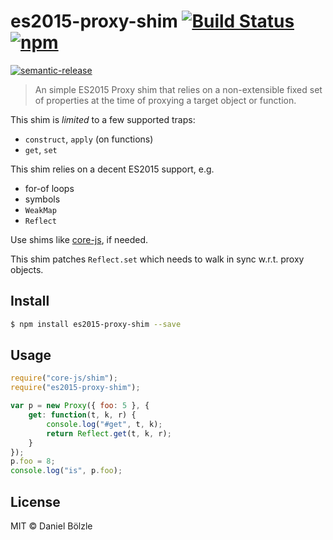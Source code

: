 # es2015-proxy-shim [![Build Status](https://travis-ci.org/dbo/es2015-proxy-shim.svg?branch=master)](https://travis-ci.org/dbo/es2015-proxy-shim) [![npm](https://img.shields.io/npm/v/es2015-proxy-shim.svg)](https://www.npmjs.com/package/es2015-proxy-shim)
[![semantic-release](https://img.shields.io/badge/%20%20%F0%9F%93%A6%F0%9F%9A%80-semantic--release-e10079.svg)](https://github.com/dbo/es2015-proxy-shim)

> An simple ES2015 Proxy shim that relies on a non-extensible fixed set of properties at the time of proxying a target object or function.

This shim is *limited* to a few supported traps:
- `construct`, `apply` (on functions)
- `get`, `set`

This shim relies on a decent ES2015 support, e.g.
- for-of loops
- symbols
- `WeakMap`
- `Reflect`

Use shims like [core-js](https://github.com/zloirock/core-js), if needed.

This shim patches `Reflect.set` which needs to walk in sync w.r.t. proxy objects.


## Install

```bash
$ npm install es2015-proxy-shim --save
```


## Usage

```js
require("core-js/shim");
require("es2015-proxy-shim");

var p = new Proxy({ foo: 5 }, {
    get: function(t, k, r) {
        console.log("#get", t, k);
        return Reflect.get(t, k, r);
    }
});
p.foo = 8;
console.log("is", p.foo);
```


## License

MIT © Daniel Bölzle
